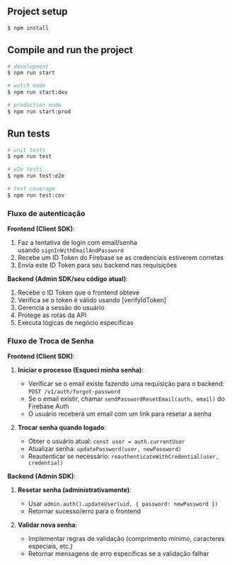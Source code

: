 ## Project setup

```bash
$ npm install
```

## Compile and run the project

```bash
# development
$ npm run start

# watch mode
$ npm run start:dev

# production mode
$ npm run start:prod
```

## Run tests

```bash
# unit tests
$ npm run test

# e2e tests
$ npm run test:e2e

# test coverage
$ npm run test:cov
```

### Fluxo de autenticação
**Frontend (Client SDK)**:

1. Faz a tentativa de login com email/senha usando `signInWithEmailAndPassword`
2. Recebe um ID Token do Firebase se as credenciais estiverem corretas
3. Envia este ID Token para seu backend nas requisições

**Backend (Admin SDK/seu código atual)**:

1. Recebe o ID Token que o frontend obteve
2. Verifica se o token é válido usando [verifyIdToken]
3. Gerencia a sessão do usuário
4. Protege as rotas da API
5. Executa lógicas de negócio específicas

### Fluxo de Troca de Senha
**Frontend (Client SDK)**:

1. **Iniciar o processo (Esqueci minha senha)**:
   - Verificar se o email existe fazendo uma requisição para o backend: `POST /v1/auth/forgot-password`
   - Se o email existir, chamar `sendPasswordResetEmail(auth, email)` do Firebase Auth
   - O usuário receberá um email com um link para resetar a senha

2. **Trocar senha quando logado**:
   - Obter o usuário atual: `const user = auth.currentUser`
   - Atualizar senha: `updatePassword(user, newPassword)`
   - Reautenticar se necessário: `reauthenticateWithCredential(user, credential)`

**Backend (Admin SDK)**:

1. **Resetar senha (administrativamente)**:
   - Usar `admin.auth().updateUser(uid, { password: newPassword })`
   - Retornar sucesso/erro para o frontend

2. **Validar nova senha**:
   - Implementar regras de validação (comprimento mínimo, caracteres especiais, etc.)
   - Retornar mensagens de erro específicas se a validação falhar

